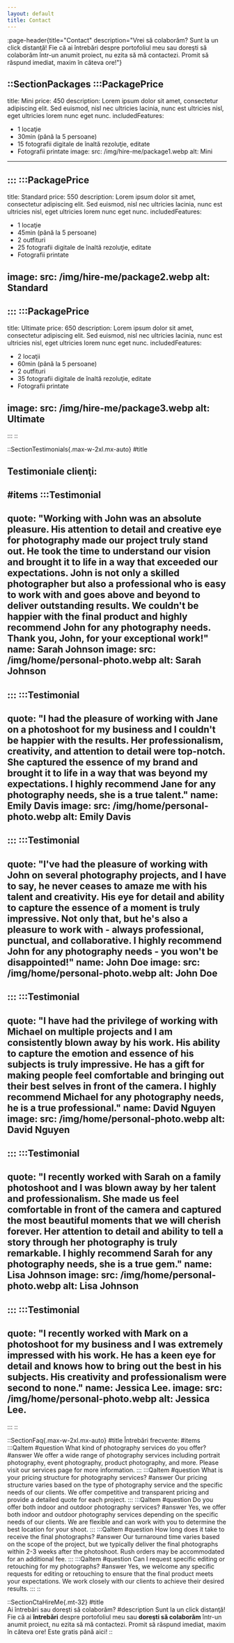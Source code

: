 ```yaml
---
layout: default
title: Contact
---
```


:page-header{title="Contact" description="Vrei să colaborăm? Sunt la un click distanţă! Fie că ai întrebări despre portofoliul meu sau doreşti să colaborăm într-un anumit proiect, nu ezita să mă contactezi. Promit să răspund imediat, maxim în câteva ore!"}

::SectionPackages
:::PackagePrice
---
title: Mini
price:  450
description: Lorem ipsum dolor sit amet, consectetur adipiscing elit. Sed euismod, nisl nec ultricies lacinia, nunc est ultricies nisl, eget ultricies lorem nunc eget nunc.
includedFeatures:
  - 1 locaţie
  - 30min (până la 5 persoane)
  - 15 fotografii digitale de înaltă rezoluţie, editate
  - Fotografii printate
image:
  src: /img/hire-me/package1.webp
  alt: Mini
---
:::
:::PackagePrice
---
title: Standard
price:  550
description: Lorem ipsum dolor sit amet, consectetur adipiscing elit. Sed euismod, nisl nec ultricies lacinia, nunc est ultricies nisl, eget ultricies lorem nunc eget nunc.
includedFeatures:
  - 1 locaţie
  - 45min (până la 5 persoane)
  - 2 outfituri
  - 25 fotografii digitale de înaltă rezoluţie, editate
  - Fotografii printate
  
image:
  src: /img/hire-me/package2.webp
  alt: Standard
---
:::
:::PackagePrice
---
title: Ultimate
price:  650
description: Lorem ipsum dolor sit amet, consectetur adipiscing elit. Sed euismod, nisl nec ultricies lacinia, nunc est ultricies nisl, eget ultricies lorem nunc eget nunc.
includedFeatures:
  - 2 locaţii
  - 60min (până la 5 persoane)
  - 2 outfituri
  - 35 fotografii digitale de înaltă rezoluţie, editate
  - Fotografii printate

image:
  src: /img/hire-me/package3.webp
  alt: Ultimate
---
:::
::


::SectionTestimonials{.max-w-2xl.mx-auto}
#title
## Testimoniale clienţi:
#items
:::Testimonial
---
quote: "Working with John was an absolute pleasure. His attention to detail and creative eye for photography made our project truly stand out. He took the time to understand our vision and brought it to life in a way that exceeded our expectations. John is not only a skilled photographer but also a professional who is easy to work with and goes above and beyond to deliver outstanding results. We couldn't be happier with the final product and highly recommend John for any photography needs. Thank you, John, for your exceptional work!"
name: Sarah Johnson
image:
  src: /img/home/personal-photo.webp
  alt: Sarah Johnson
---
:::
:::Testimonial
---
quote: "I had the pleasure of working with Jane on a photoshoot for my business and I couldn't be happier with the results. Her professionalism, creativity, and attention to detail were top-notch. She captured the essence of my brand and brought it to life in a way that was beyond my expectations. I highly recommend Jane for any photography needs, she is a true talent."
name: Emily Davis
image:
  src: /img/home/personal-photo.webp
  alt: Emily Davis
---
:::
:::Testimonial
---
quote: "I've had the pleasure of working with John on several photography projects, and I have to say, he never ceases to amaze me with his talent and creativity. His eye for detail and ability to capture the essence of a moment is truly impressive. Not only that, but he's also a pleasure to work with - always professional, punctual, and collaborative. I highly recommend John for any photography needs - you won't be disappointed!"
name: John Doe
image:
  src: /img/home/personal-photo.webp
  alt: John Doe
---
:::
:::Testimonial
---
quote: "I have had the privilege of working with Michael on multiple projects and I am consistently blown away by his work. His ability to capture the emotion and essence of his subjects is truly impressive. He has a gift for making people feel comfortable and bringing out their best selves in front of the camera. I highly recommend Michael for any photography needs, he is a true professional."
name: David Nguyen
image:
  src: /img/home/personal-photo.webp
  alt: David Nguyen
---
:::
:::Testimonial
---
quote: "I recently worked with Sarah on a family photoshoot and I was blown away by her talent and professionalism. She made us feel comfortable in front of the camera and captured the most beautiful moments that we will cherish forever. Her attention to detail and ability to tell a story through her photography is truly remarkable. I highly recommend Sarah for any photography needs, she is a true gem."
name: Lisa Johnson
image:
  src: /img/home/personal-photo.webp
  alt: Lisa Johnson
---
:::
:::Testimonial
---
quote: "I recently worked with Mark on a photoshoot for my business and I was extremely impressed with his work. He has a keen eye for detail and knows how to bring out the best in his subjects. His creativity and professionalism were second to none."
name: Jessica Lee.
image:
  src: /img/home/personal-photo.webp
  alt: Jessica Lee.
---
:::
::

::SectionFaq{.max-w-2xl.mx-auto}
#title
Întrebări frecvente:
#items
  :::QaItem
  #question
  What kind of photography services do you offer?
  #answer
  We offer a wide range of photography services including portrait photography, event photography, product photography, and more. Please visit our services page for more information.
  :::
  :::QaItem
  #question
  What is your pricing structure for photography services?
  #answer
  Our pricing structure varies based on the type of photography service and the specific needs of our clients. We offer competitive and transparent pricing and provide a detailed quote for each project.
  :::
  :::QaItem
  #question
  Do you offer both indoor and outdoor photography services?
  #answer
  Yes, we offer both indoor and outdoor photography services depending on the specific needs of our clients. We are flexible and can work with you to determine the best location for your shoot.
  :::
  :::QaItem
  #question
  How long does it take to receive the final photographs?
  #answer
  Our turnaround time varies based on the scope of the project, but we typically deliver the final photographs within 2-3 weeks after the photoshoot. Rush orders may be accommodated for an additional fee.
  :::
  :::QaItem
  #question
  Can I request specific editing or retouching for my photographs?
  #answer
  Yes, we welcome any specific requests for editing or retouching to ensure that the final product meets your expectations. We work closely with our clients to achieve their desired results.
  :::
::


::SectionCtaHireMe{.mt-32}
#title      
Ai întrebări sau doreşti să colaborăm?
#description
Sunt la un click distanţă! Fie că ai __întrebări__ despre portofoliul meu sau __doreşti să colaborăm__ într-un anumit proiect, nu ezita să mă contactezi. Promit să răspund imediat, maxim în câteva ore! Este gratis până aici! 
::